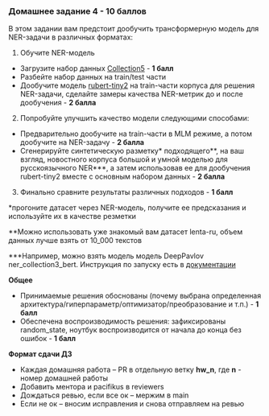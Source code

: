 ### Домашнее задание 4 - 10 баллов

В этом задании вам предстоит дообучить трансформерную модель для NER-задачи в различных форматах:

1. Обучите NER-модель

- Загрузите набор данных [Collection5](https://github.com/natasha/corus?tab=readme-ov-file#load_ne5) - **1 балл**
- Разбейте набор данных на train/test части
- Дообучите модель [rubert-tiny2](https://huggingface.co/cointegrated/rubert-tiny2) на train-части корпуса для решения NER-задачи, сделайте замеры качества NER-метрик до и после дообучения - **2 балла**

2. Попробуйте улучшить качество модели следующими способами:
- Предварительно дообучите на train-части в MLM режиме, а потом дообучите на NER-задачу - **2 балла**
- Сгенерируйте синтетическую разметку* подходящего**, на ваш взгляд, новостного корпуса большой и умной моделью для русскоязычного NER***, а затем использовав ее для дообучения rubert-tiny2 вместе с основным набором данных - **2 балла**

3. Финально сравните результаты различных подходов - **1 балл**

*прогоните датасет через NER-модель, получите ее предсказания и используйте их в качестве резметки

**Можно использовать уже знакомый вам датасет lenta-ru, объем данных лучше взять от 10_000 текстов

***Например, можно взять модель модель DeepPavlov ner_collection3_bert. Инструкция по запуску есть в [документации](https://docs.deeppavlov.ai/en/master/features/models/NER.html)

**Общее**

- Принимаемые решения обоснованы (почему выбрана определенная архитектура/гиперпараметр/оптимизатор/преобразование и т.п.) - **1 балл**
- Обеспечена воспроизводимость решения: зафиксированы random_state, ноутбук воспроизводится от начала до конца без ошибок - **1 балл**

**Формат сдачи ДЗ**

- Каждая домашняя работа – PR в отдельную ветку **hw_n**, где **n** - номер домашней работы
- Добавить ментора и pacifikus в reviewers
- Дождаться ревью, если все ок – мержим в main
- Если не ок – вносим исправления и снова отправляем на ревью